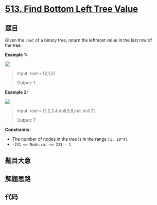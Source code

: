 # [513. Find Bottom Left Tree Value](https://leetcode.com/problems/find-bottom-left-tree-value/)

## 题目

Given the `root` of a binary tree, return the leftmost value in the last row
of the tree.

**Example 1:**

![](https://assets.leetcode.com/uploads/2020/12/14/tree1.jpg)

> Input: root = [2,1,3]
>
> Output: 1

**Example 2:**

![](https://assets.leetcode.com/uploads/2020/12/14/tree2.jpg)

> Input: root = [1,2,3,4,null,5,6,null,null,7]
>
> Output: 7

**Constraints:**

- The number of nodes in the tree is in the range `[1, 10^4]`.
- `-231 <= Node.val <= 231 - 1`

## 题目大意

## 解题思路

## 代码

```javascript

```
